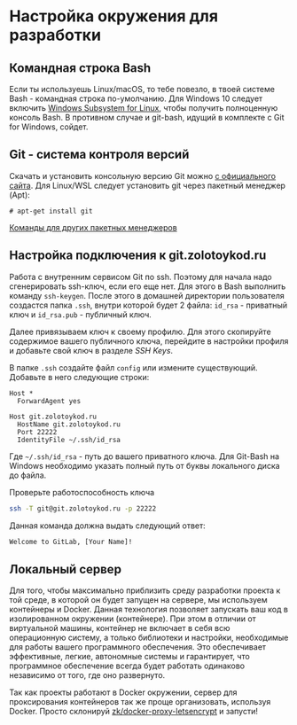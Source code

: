 # Настройка окружения для разработки

## Командная строка Bash

Если ты используешь Linux/macOS, то тебе повезло, в твоей системе Bash - командная строка по-умолчанию. Для Windows 10 следует включить [Windows Subsystem for Linux](https://docs.microsoft.com/en-us/windows/wsl/install-win10), чтобы получить полноценную консоль Bash. В противном случае и git-bash, идущий в комплекте с Git for Windows, сойдет.

## Git - система контроля версий

Скачать и установить консольную версию Git можно [с официального сайта](//git-scm.com/downloads). Для Linux/WSL следует установить git через пакетный менеджер \(Apt\):

```
# apt-get install git
```

[Команды для других пакетных менеджеров](https://git-scm.com/download/linux)

## Настройка подключения к git.zolotoykod.ru

Работа с внутренним сервисом Git по ssh. Поэтому для начала надо сгенерировать ssh-ключ, если его еще нет. Для этого в Bash выполнить команду `ssh-keygen`. После этого в домашней директории пользователя создастся папка `.ssh`, внутри которой будет 2 файла: `id_rsa` - приватный ключ и `id_rsa.pub` - публичный ключ.

Далее привязываем ключ к своему профилю. Для этого скопируйте содержимое вашего публичного ключа, перейдите в настройки профиля и добавьте свой ключ в разделе *SSH Keys*.

В папке `.ssh` создайте файл `config` или измените существующий. Добавьте в него следующие строки:

```
Host *
  ForwardAgent yes

Host git.zolotoykod.ru
  HostName git.zolotoykod.ru
  Port 22222
  IdentityFile ~/.ssh/id_rsa
```

Где `~/.ssh/id_rsa` - путь до вашего приватного ключа. Для Git-Bash на Windows необходимо указать полный путь от буквы локального диска до файла.

Проверьте работоспособность ключа

```bash
ssh -T git@git.zolotoykod.ru -p 22222
```

Данная команда должна выдать следующий ответ:

```bash
Welcome to GitLab, [Your Name]!
```

## Локальный сервер

Для того, чтобы максимально приблизить среду разработки проекта к той среде, в которой он будет запущен на сервере, мы используем контейнеры и Docker. Данная технология позволяет запускать ваш код в изолированном окружении \(контейнере\). При этом в отличии от виртуальной машины, контейнер не включает в себя всю операционную систему, а только библиотеки и настройки, необходимые для работы вашего программного обеспечения. Это обеспечивает эффективные, легкие, автономные системы и гарантирует, что программное обеспечение всегда будет работать одинаково независимо от того, где оно развернуто.

Так как проекты работают в Docker окружении, сервер для проксирования контейнеров так же проще организовать, используя Docker. Просто склонируй [zk/docker-proxy-letsencrypt](http://git.zolotoykod.ru/zk/docker-proxy-letsencrypt) и запусти!

